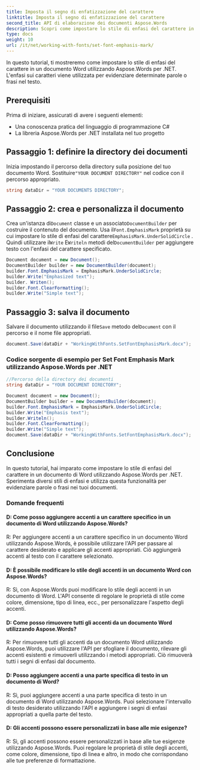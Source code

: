 ```yaml
---
title: Imposta il segno di enfatizzazione del carattere
linktitle: Imposta il segno di enfatizzazione del carattere
second_title: API di elaborazione dei documenti Aspose.Words
description: Scopri come impostare lo stile di enfasi del carattere in un documento di Word utilizzando Aspose.Words per .NET.
type: docs
weight: 10
url: /it/net/working-with-fonts/set-font-emphasis-mark/
---
```


In questo tutorial, ti mostreremo come impostare lo stile di enfasi del carattere in un documento Word utilizzando Aspose.Words per .NET. L'enfasi sui caratteri viene utilizzata per evidenziare determinate parole o frasi nel testo.

## Prerequisiti
Prima di iniziare, assicurati di avere i seguenti elementi:
- Una conoscenza pratica del linguaggio di programmazione C#
- La libreria Aspose.Words per .NET installata nel tuo progetto

## Passaggio 1: definire la directory dei documenti
 Inizia impostando il percorso della directory sulla posizione del tuo documento Word. Sostituire`"YOUR DOCUMENT DIRECTORY"` nel codice con il percorso appropriato.

```csharp
string dataDir = "YOUR DOCUMENTS DIRECTORY";
```

## Passaggio 2: crea e personalizza il documento
 Crea un'istanza di`Document` classe e un associato`DocumentBuilder` per costruire il contenuto del documento. Usa il`Font.EmphasisMark` proprietà su cui impostare lo stile di enfasi del carattere`EmphasisMark.UnderSolidCircle` . Quindi utilizzare il`Write` E`Writeln` metodi del`DocumentBuilder` per aggiungere testo con l'enfasi del carattere specificato.

```csharp
Document document = new Document();
DocumentBuilder builder = new DocumentBuilder(document);
builder.Font.EmphasisMark = EmphasisMark.UnderSolidCircle;
builder.Write("Emphasized text");
builder. Writen();
builder.Font.ClearFormatting();
builder.Write("Simple text");
```

## Passaggio 3: salva il documento
 Salvare il documento utilizzando il file`Save` metodo del`Document` con il percorso e il nome file appropriati.

```csharp
document.Save(dataDir + "WorkingWithFonts.SetFontEmphasisMark.docx");
```

### Codice sorgente di esempio per Set Font Emphasis Mark utilizzando Aspose.Words per .NET 

```csharp
//Percorso della directory dei documenti
string dataDir = "YOUR DOCUMENT DIRECTORY";

Document document = new Document();
DocumentBuilder builder = new DocumentBuilder(document);
builder.Font.EmphasisMark = EmphasisMark.UnderSolidCircle;
builder.Write("Emphasis text");
builder.Writeln();
builder.Font.ClearFormatting();
builder.Write("Simple text");
document.Save(dataDir + "WorkingWithFonts.SetFontEmphasisMark.docx");
```

## Conclusione
In questo tutorial, hai imparato come impostare lo stile di enfasi del carattere in un documento di Word utilizzando Aspose.Words per .NET. Sperimenta diversi stili di enfasi e utilizza questa funzionalità per evidenziare parole o frasi nei tuoi documenti.

### Domande frequenti

#### D: Come posso aggiungere accenti a un carattere specifico in un documento di Word utilizzando Aspose.Words?

R: Per aggiungere accenti a un carattere specifico in un documento Word utilizzando Aspose.Words, è possibile utilizzare l'API per passare al carattere desiderato e applicare gli accenti appropriati. Ciò aggiungerà accenti al testo con il carattere selezionato.

#### D: È possibile modificare lo stile degli accenti in un documento Word con Aspose.Words?

R: Sì, con Aspose.Words puoi modificare lo stile degli accenti in un documento di Word. L'API consente di regolare le proprietà di stile come colore, dimensione, tipo di linea, ecc., per personalizzare l'aspetto degli accenti.

#### D: Come posso rimuovere tutti gli accenti da un documento Word utilizzando Aspose.Words?

R: Per rimuovere tutti gli accenti da un documento Word utilizzando Aspose.Words, puoi utilizzare l'API per sfogliare il documento, rilevare gli accenti esistenti e rimuoverli utilizzando i metodi appropriati. Ciò rimuoverà tutti i segni di enfasi dal documento.

#### D: Posso aggiungere accenti a una parte specifica di testo in un documento di Word?

R: Sì, puoi aggiungere accenti a una parte specifica di testo in un documento di Word utilizzando Aspose.Words. Puoi selezionare l'intervallo di testo desiderato utilizzando l'API e aggiungere i segni di enfasi appropriati a quella parte del testo.

#### D: Gli accenti possono essere personalizzati in base alle mie esigenze?

R: Sì, gli accenti possono essere personalizzati in base alle tue esigenze utilizzando Aspose.Words. Puoi regolare le proprietà di stile degli accenti, come colore, dimensione, tipo di linea e altro, in modo che corrispondano alle tue preferenze di formattazione.